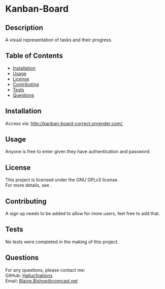 # Kanban-Board



## Description
A visual representation of tasks and their progress.

## Table of Contents
- [Installation](#installation)
- [Usage](#usage)
- [License](#license)
- [Contributing](#contributing)
- [Tests](#tests)
- [Questions](#questions)

## Installation
Access via: http://kanban-board-correct.onrender.com/ 

## Usage
Anyone is free to enter given they have authentication and password.

## License

This project is licensed under the GNU GPLv3 license.  
For more details, see .
  

## Contributing
A sign up needs to be added to allow for more users, feel free to add that.

## Tests
No tests were completed in the making of this project.

## Questions
For any questions, please contact me:  
GitHub: [Halluc1nations](https://github.com/Halluc1nations)  
Email: [Blaine.Bishop@comcast.net](mailto:Blaine.Bishop@comcast.net)
  